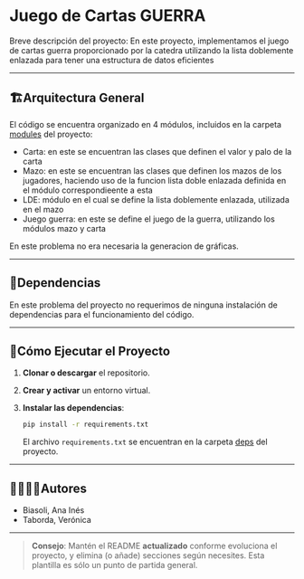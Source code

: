 # Juego de Cartas GUERRA 

Breve descripción del proyecto:
En este proyecto, implementamos el juego de cartas guerra proporcionado por la catedra utilizando la 
lista doblemente enlazada para tener una estructura de datos eficientes 

---
## 🏗Arquitectura General

El código se encuentra organizado en 4 módulos, incluidos en la carpeta [modules](./modules/) del proyecto:
   - Carta: en este se encuentran las clases que definen el valor y palo de la carta
   - Mazo: en este se encuentran las clases que definen los mazos de los jugadores, haciendo uso de la funcion 
   lista doble enlazada definida en el módulo correspondieente a esta
   - LDE: módulo en el cual se define la lista doblemente enlazada, utilizada en el mazo
   - Juego guerra: en este se define el juego de la guerra, utilizando los módulos mazo y carta 

En este problema no era necesaria la generacion de gráficas. 

---
## 📑Dependencias

En este problema del proyecto no requerimos de ninguna instalación de dependencias para 
el funcionamiento del código.

---
## 🚀Cómo Ejecutar el Proyecto
1. **Clonar o descargar** el repositorio.

2. **Crear y activar** un entorno virtual.

3. **Instalar las dependencias**:
   ```bash
   pip install -r requirements.txt
   ```
   El archivo `requirements.txt` se encuentran en la carpeta [deps](./deps) del proyecto.

---
## 🙎‍♀️🙎‍♂️Autores

- Biasoli, Ana Inés
- Taborda, Verónica

---

> **Consejo**: Mantén el README **actualizado** conforme evoluciona el proyecto, y elimina (o añade) secciones según necesites. Esta plantilla es sólo un punto de partida general.
